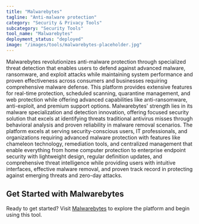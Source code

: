 ```yaml
---
title: "Malwarebytes"
tagline: "Anti-malware protection"
category: "Security & Privacy Tools"
subcategory: "Security Tools"
tool_name: "Malwarebytes"
deployment_status: "deployed"
image: "/images/tools/malwarebytes-placeholder.jpg"
---
```

Malwarebytes revolutionizes anti-malware protection through specialized threat detection that enables users to defend against advanced malware, ransomware, and exploit attacks while maintaining system performance and proven effectiveness across consumers and businesses requiring comprehensive malware defense. This platform provides extensive features for real-time protection, scheduled scanning, quarantine management, and web protection while offering advanced capabilities like anti-ransomware, anti-exploit, and premium support options. Malwarebytes' strength lies in its malware specialization and detection innovation, offering focused security solution that excels at identifying threats traditional antivirus misses through behavioral analysis and proven reliability in malware removal scenarios. The platform excels at serving security-conscious users, IT professionals, and organizations requiring advanced malware protection with features like chameleon technology, remediation tools, and centralized management that enable everything from home computer protection to enterprise endpoint security with lightweight design, regular definition updates, and comprehensive threat intelligence while providing users with intuitive interfaces, effective malware removal, and proven track record in protecting against emerging threats and zero-day attacks.
## Get Started with Malwarebytes

Ready to get started? Visit [Malwarebytes](https://malwarebytes.com) to explore the platform and begin using this tool.
